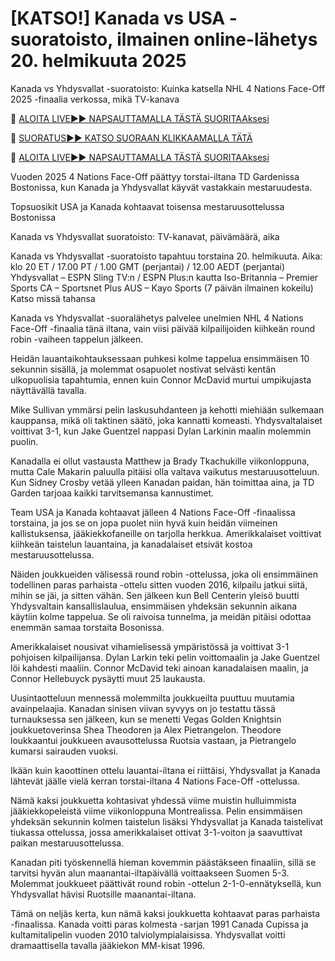 # [KATSO!] Kanada vs USA -suoratoisto, ilmainen online-lähetys 20. helmikuuta 2025
Kanada vs Yhdysvallat -suoratoisto: Kuinka katsella NHL 4 Nations Face-Off 2025 -finaalia verkossa, mikä TV-kanava

🔴 [ALOITA LIVE►► NAPSAUTTAMALLA TÄSTÄ SUORITAAksesi](https://amzon-hockeyhub.blogspot.com/)

🔴 [SUORATUS►► KATSO SUORAAN KLIKKAAMALLA TÄTÄ](https://amzon-hockeyhub.blogspot.com/)

🔴 [ALOITA LIVE►► NAPSAUTTAMALLA TÄSTÄ SUORITAAksesi](https://amzon-hockeyhub.blogspot.com/)

Vuoden 2025 4 Nations Face-Off päättyy torstai-iltana TD Gardenissa Bostonissa, kun Kanada ja Yhdysvallat käyvät vastakkain mestaruudesta.

Topsuosikit USA ja Kanada kohtaavat toisensa mestaruusottelussa Bostonissa

Kanada vs Yhdysvallat suoratoisto: TV-kanavat, päivämäärä, aika

Kanada vs Yhdysvallat -suoratoisto tapahtuu torstaina 20. helmikuuta.
Aika: klo 20 ET / 17.00 PT / 1.00 GMT (perjantai) / 12.00 AEDT (perjantai)
Yhdysvallat – ESPN Sling TV:n / ESPN Plus:n kautta
Iso-Britannia – Premier Sports
CA – Sportsnet Plus
AUS – Kayo Sports (7 päivän ilmainen kokeilu)
Katso missä tahansa

Kanada vs Yhdysvallat -suoralähetys palvelee unelmien NHL 4 Nations Face-Off -finaalia tänä iltana, vain viisi päivää kilpailijoiden kiihkeän round robin -vaiheen tappelun jälkeen.

Heidän lauantaikohtauksessaan puhkesi kolme tappelua ensimmäisen 10 sekunnin sisällä, ja molemmat osapuolet nostivat selvästi kentän ulkopuolisia tapahtumia, ennen kuin Connor McDavid murtui umpikujasta näyttävällä tavalla.

Mike Sullivan ymmärsi pelin laskusuhdanteen ja kehotti miehiään sulkemaan kauppansa, mikä oli taktinen säätö, joka kannatti komeasti. Yhdysvaltalaiset voittivat 3-1, kun Jake Guentzel nappasi Dylan Larkinin maalin molemmin puolin.

Kanadalla ei ollut vastausta Matthew ja Brady Tkachukille viikonloppuna, mutta Cale Makarin paluulla pitäisi olla valtava vaikutus mestaruusotteluun. Kun Sidney Crosby vetää ylleen Kanadan paidan, hän toimittaa aina, ja TD Garden tarjoaa kaikki tarvitsemansa kannustimet.

Team USA ja Kanada kohtaavat jälleen 4 Nations Face-Off -finaalissa torstaina, ja jos se on jopa puolet niin hyvä kuin heidän viimeinen kallistuksensa, jääkiekkofaneille on tarjolla herkkua. Amerikkalaiset voittivat kiihkeän taistelun lauantaina, ja kanadalaiset etsivät kostoa mestaruusottelussa.

Näiden joukkueiden välisessä round robin -ottelussa, joka oli ensimmäinen todellinen paras parhaista -ottelu sitten vuoden 2016, kilpailu jatkui siitä, mihin se jäi, ja sitten vähän. Sen jälkeen kun Bell Centerin yleisö buutti Yhdysvaltain kansallislaulua, ensimmäisen yhdeksän sekunnin aikana käytiin kolme tappelua. Se oli raivoisa tunnelma, ja meidän pitäisi odottaa enemmän samaa torstaita Bosonissa.

Amerikkalaiset nousivat vihamielisessä ympäristössä ja voittivat 3-1 pohjoisen kilpailijansa. Dylan Larkin teki pelin voittomaalin ja Jake Guentzel löi kahdesti maaliin. Connor McDavid teki ainoan kanadalaisen maalin, ja Connor Hellebuyck pysäytti muut 25 laukausta.

Uusintaotteluun mennessä molemmilta joukkueilta puuttuu muutamia avainpelaajia. Kanadan sinisen viivan syvyys on jo testattu tässä turnauksessa sen jälkeen, kun se menetti Vegas Golden Knightsin joukkuetoverinsa Shea Theodoren ja Alex Pietrangelon. Theodore loukkaantui joukkueen avausottelussa Ruotsia vastaan, ja Pietrangelo kumarsi sairauden vuoksi.

Ikään kuin kaoottinen ottelu lauantai-iltana ei riittäisi, Yhdysvallat ja Kanada lähtevät jäälle vielä kerran torstai-iltana 4 Nations Face-Off -ottelussa.

Nämä kaksi joukkuetta kohtasivat yhdessä viime muistin hulluimmista jääkiekkopeleistä viime viikonloppuna Montrealissa. Pelin ensimmäisen yhdeksän sekunnin kolmen taistelun lisäksi Yhdysvallat ja Kanada taistelivat tiukassa ottelussa, jossa amerikkalaiset ottivat 3-1-voiton ja saavuttivat paikan mestaruusottelussa.

Kanadan piti työskennellä hieman kovemmin päästäkseen finaaliin, sillä se tarvitsi hyvän alun maanantai-iltapäivällä voittaakseen Suomen 5-3. Molemmat joukkueet päättivät round robin -ottelun 2-1-0-ennätyksellä, kun Yhdysvallat hävisi Ruotsille maanantai-iltana.

Tämä on neljäs kerta, kun nämä kaksi joukkuetta kohtaavat paras parhaista -finaalissa. Kanada voitti paras kolmesta -sarjan 1991 Canada Cupissa ja kultamitalipelin vuoden 2010 talviolympialaisissa. Yhdysvallat voitti dramaattisella tavalla jääkiekon MM-kisat 1996.
